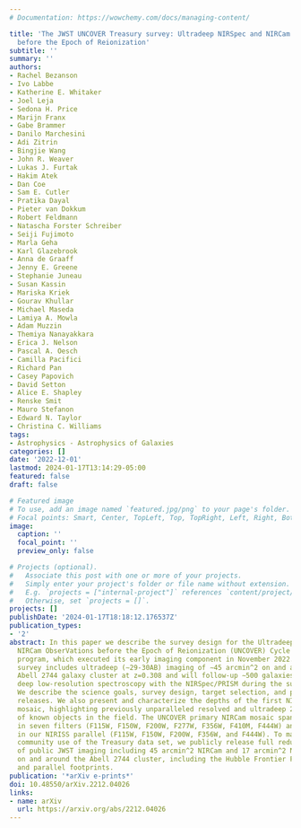 ```yaml
---
# Documentation: https://wowchemy.com/docs/managing-content/

title: 'The JWST UNCOVER Treasury survey: Ultradeep NIRSpec and NIRCam ObserVations
  before the Epoch of Reionization'
subtitle: ''
summary: ''
authors:
- Rachel Bezanson
- Ivo Labbe
- Katherine E. Whitaker
- Joel Leja
- Sedona H. Price
- Marijn Franx
- Gabe Brammer
- Danilo Marchesini
- Adi Zitrin
- Bingjie Wang
- John R. Weaver
- Lukas J. Furtak
- Hakim Atek
- Dan Coe
- Sam E. Cutler
- Pratika Dayal
- Pieter van Dokkum
- Robert Feldmann
- Natascha Forster Schreiber
- Seiji Fujimoto
- Marla Geha
- Karl Glazebrook
- Anna de Graaff
- Jenny E. Greene
- Stephanie Juneau
- Susan Kassin
- Mariska Kriek
- Gourav Khullar
- Michael Maseda
- Lamiya A. Mowla
- Adam Muzzin
- Themiya Nanayakkara
- Erica J. Nelson
- Pascal A. Oesch
- Camilla Pacifici
- Richard Pan
- Casey Papovich
- David Setton
- Alice E. Shapley
- Renske Smit
- Mauro Stefanon
- Edward N. Taylor
- Christina C. Williams
tags:
- Astrophysics - Astrophysics of Galaxies
categories: []
date: '2022-12-01'
lastmod: 2024-01-17T13:14:29-05:00
featured: false
draft: false

# Featured image
# To use, add an image named `featured.jpg/png` to your page's folder.
# Focal points: Smart, Center, TopLeft, Top, TopRight, Left, Right, BottomLeft, Bottom, BottomRight.
image:
  caption: ''
  focal_point: ''
  preview_only: false

# Projects (optional).
#   Associate this post with one or more of your projects.
#   Simply enter your project's folder or file name without extension.
#   E.g. `projects = ["internal-project"]` references `content/project/deep-learning/index.md`.
#   Otherwise, set `projects = []`.
projects: []
publishDate: '2024-01-17T18:18:12.176537Z'
publication_types:
- '2'
abstract: In this paper we describe the survey design for the Ultradeep NIRSpec and
  NIRCam ObserVations before the Epoch of Reionization (UNCOVER) Cycle 1 JWST Treasury
  program, which executed its early imaging component in November 2022. The UNCOVER
  survey includes ultradeep (∼29-30AB) imaging of ∼45 arcmin^2 on and around the well-studied
  Abell 2744 galaxy cluster at z=0.308 and will follow-up ∼500 galaxies with extremely
  deep low-resolution spectroscopy with the NIRSpec/PRISM during the summer of 2023.
  We describe the science goals, survey design, target selection, and planned data
  releases. We also present and characterize the depths of the first NIRCam imaging
  mosaic, highlighting previously unparalleled resolved and ultradeep 2-4 micron imaging
  of known objects in the field. The UNCOVER primary NIRCam mosaic spans 28.8 arcmin^2
  in seven filters (F115W, F150W, F200W, F277W, F356W, F410M, F444W) and 16.8 arcmin^2
  in our NIRISS parallel (F115W, F150W, F200W, F356W, and F444W). To maximize early
  community use of the Treasury data set, we publicly release full reduced mosaics
  of public JWST imaging including 45 arcmin^2 NIRCam and 17 arcmin^2 NIRISS mosaics
  on and around the Abell 2744 cluster, including the Hubble Frontier Field primary
  and parallel footprints.
publication: '*arXiv e-prints*'
doi: 10.48550/arXiv.2212.04026
links:
- name: arXiv
  url: https://arxiv.org/abs/2212.04026
---
```

